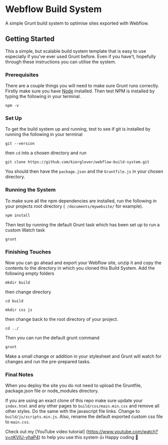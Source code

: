 # Webflow Build System
A simple Grunt build system to optimise sites exported with Webflow.
## Getting Started
This a simple, but scalable build system template that is easy to use especially if you've ever used Grunt before. Even if you have't, hopefully through these instructions you can utilise the system.
### Prerequisites
There are  a couple things you will need to make sure Grunt runs correctly. Firstly make sure you have [Node](https://nodejs.org/en/) installed. Then test NPM is installed by typing the following in your terminal.
```
npm -v
```
### Set Up
To get the build system up and running, test to see if git is installed by running the following in your terminal
```
git --version
```
then `cd` into a chosen directory and run
```
git clone https://github.com/kierglover/webflow-build-system.git
```
You should then have the `package.json` and the `Gruntfile.js` in your chosen directory.
### Running the System
To make sure all the npm dependencies are installed, run the following in your projects root directory (`
/documents/mywebsite/` for example).
```
npm install
```
Then test by running the default Grunt task which has been set up to run a custom Watch task
```
grunt
```
### Finishing Touches
Now you can go ahead and export your Webflow site, unzip it and copy the contents to the directory in which you cloned this Build System. Add the following empty folders
```
mkdir build
```
then change directory
```
cd build
```
```
mkdir css js
```
then change back to the root directory of your project.
```
cd ../
```
Then you can run the default grunt command
```
grunt
```
Make a small change or addition in your stylesheet and Grunt will watch for changes and run the pre-prepared tasks.

### Final Notes
When you deploy the site you do not need to upload the Gruntfile,  package.json file or node_modules directory.

If you are using an exact clone of this repo make sure update your `index.html` and any other pages to `build/css/main.min.css` and remove all other styles. Do the same with the javascript file links. Change to `build/js/scripts.min.js`. Also, rename the default exported custom css file to `main.css`.

Check out my [YouTube video tutorial] (https://www.youtube.com/watch?v=nKVIU-yhaP4) to help you use this system 👍 Happy coding 🎉
